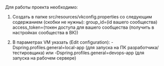 Для работы проекта необходимо:

1. Создать в папке src/resources/vkconfig.properties со следующим содержанием (скобки не нужны):
group_id=(id вашего сообщества)
access_token=(токен доступа для вашего сообщества (получить в настройках сообщества в ВК))

2. В параметрах VM указать (Edit configuration):
-Dspring.profiles.general=local-app (для запуска на ПК разработчика/тестировщика)
или
-Dspring.profiles.general=devops-app (для запуска на рабочем сервере)